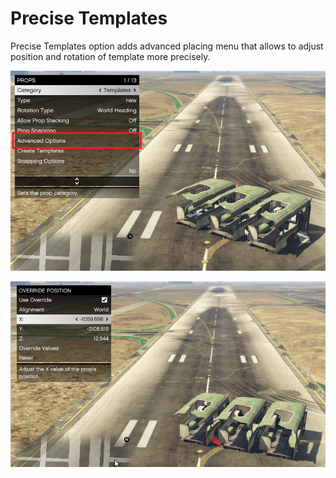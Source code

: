 # Precise Templates

Precise Templates option adds advanced placing menu that allows to adjust position and rotation of template more precisely.

![Menu1](/assets/images/precise-templates/img01.png)

![Menu2](/assets/images/precise-templates/img02.png)